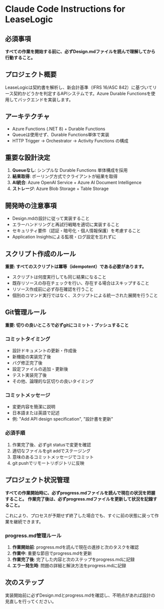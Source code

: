 # Claude Code Instructions for LeaseLogic

## 必須事項

**すべての作業を開始する前に、必ずDesign.mdファイルを読んで理解してから行動すること。**

## プロジェクト概要

LeaseLogicは契約書を解析し、新会計基準（IFRS 16/ASC 842）に基づいてリース契約かどうかを判定するAPIシステムです。Azure Durable Functionsを使用してバックエンドを実装します。

## アーキテクチャ

- Azure Functions (.NET 8) + Durable Functions
- Queueは使用せず、Durable Functions単体で実装
- HTTP Trigger → Orchestrator → Activity Functions の構成

## 重要な設計決定

1. **Queueなし**: シンプルな Durable Functions 単体構成を採用
2. **結果取得**: ポーリング方式でクライアントが結果を取得
3. **AI統合**: Azure OpenAI Service + Azure AI Document Intelligence
4. **ストレージ**: Azure Blob Storage + Table Storage

## 開発時の注意事項

- Design.mdの設計に従って実装すること
- エラーハンドリングと再試行戦略を適切に実装すること
- セキュリティ要件（認証・暗号化・個人情報保護）を考慮すること
- Application Insightsによる監視・ログ設定を忘れずに

## スクリプト作成のルール

**重要: すべてのスクリプトは冪等（idempotent）である必要があります。**

- スクリプトは何度実行しても同じ結果になること
- 既存リソースの存在チェックを行い、存在する場合はスキップすること
- リソース作成前に必ず存在確認を行うこと
- 個別のコマンド実行ではなく、スクリプトによる統一された展開を行うこと

## Git管理ルール

**重要: 切りの良いところで必ずgitにコミット・プッシュすること**

### コミットタイミング
- 設計ドキュメントの更新・作成後
- 新機能の実装完了後
- バグ修正完了後
- 設定ファイルの追加・更新後
- テスト実装完了後
- その他、論理的な区切りの良いタイミング

### コミットメッセージ
- 変更内容を簡潔に説明
- 日本語または英語で記述
- 例: "Add API design specification", "設計書を更新"

### 必須手順
1. 作業完了後、必ずgit statusで変更を確認
2. 適切なファイルをgit addでステージング
3. 意味のあるコミットメッセージでコミット
4. git pushでリモートリポジトリに反映

## プロジェクト状況管理

**すべての作業開始時に、必ずprogress.mdファイルを読んで現在の状況を把握すること。**
**作業完了後は、必ずprogress.mdファイルを更新して状況を記録すること。**

これにより、プロセスが予期せず終了した場合でも、すぐに前の状態に戻って作業を継続できます。

### progress.md管理ルール
1. **作業開始前**: progress.mdを読んで現在の進捗と次のタスクを確認
2. **作業中**: 重要な節目でprogress.mdを更新
3. **作業完了後**: 完了した内容と次のステップをprogress.mdに記録
4. **エラー発生時**: 問題の詳細と解決方法をprogress.mdに記録

## 次のステップ

実装開始前に必ずDesign.mdとprogress.mdを確認し、不明点があれば設計の見直しを行ってください。
